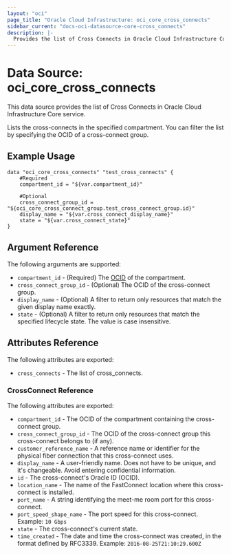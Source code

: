 ```yaml
---
layout: "oci"
page_title: "Oracle Cloud Infrastructure: oci_core_cross_connects"
sidebar_current: "docs-oci-datasource-core-cross_connects"
description: |-
  Provides the list of Cross Connects in Oracle Cloud Infrastructure Core service
---
```


# Data Source: oci_core_cross_connects
This data source provides the list of Cross Connects in Oracle Cloud Infrastructure Core service.

Lists the cross-connects in the specified compartment. You can filter the list
by specifying the OCID of a cross-connect group.


## Example Usage

```hcl
data "oci_core_cross_connects" "test_cross_connects" {
	#Required
	compartment_id = "${var.compartment_id}"

	#Optional
	cross_connect_group_id = "${oci_core_cross_connect_group.test_cross_connect_group.id}"
	display_name = "${var.cross_connect_display_name}"
	state = "${var.cross_connect_state}"
}
```

## Argument Reference

The following arguments are supported:

* `compartment_id` - (Required) The [OCID](https://docs.cloud.oracle.com/iaas/Content/General/Concepts/identifiers.htm) of the compartment.
* `cross_connect_group_id` - (Optional) The OCID of the cross-connect group.
* `display_name` - (Optional) A filter to return only resources that match the given display name exactly. 
* `state` - (Optional) A filter to return only resources that match the specified lifecycle state. The value is case insensitive. 


## Attributes Reference

The following attributes are exported:

* `cross_connects` - The list of cross_connects.

### CrossConnect Reference

The following attributes are exported:

* `compartment_id` - The OCID of the compartment containing the cross-connect group.
* `cross_connect_group_id` - The OCID of the cross-connect group this cross-connect belongs to (if any).
* `customer_reference_name` - A reference name or identifier for the physical fiber connection that this cross-connect uses. 
* `display_name` - A user-friendly name. Does not have to be unique, and it's changeable. Avoid entering confidential information. 
* `id` - The cross-connect's Oracle ID (OCID).
* `location_name` - The name of the FastConnect location where this cross-connect is installed.
* `port_name` - A string identifying the meet-me room port for this cross-connect.
* `port_speed_shape_name` - The port speed for this cross-connect.  Example: `10 Gbps` 
* `state` - The cross-connect's current state.
* `time_created` - The date and time the cross-connect was created, in the format defined by RFC3339.  Example: `2016-08-25T21:10:29.600Z` 


